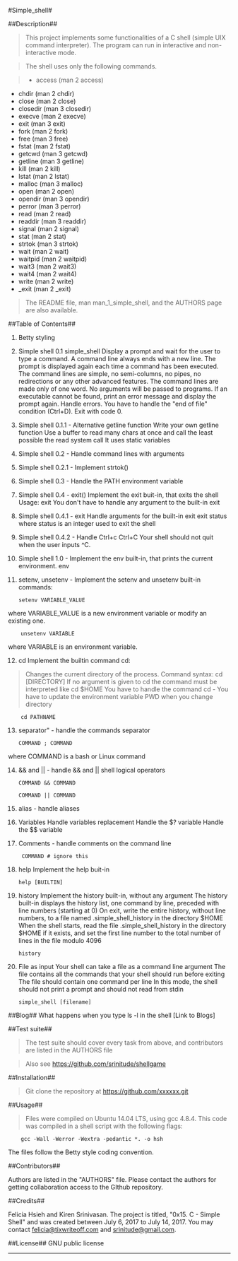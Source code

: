 #Simple_shell#


##Description##

>This project implements some functionalities of a C shell (simple UIX command interpreter).
The program can run in interactive and non-interactive mode.

>The shell uses only the following commands.

>- access (man 2 access)
- chdir (man 2 chdir)
- close (man 2 close)
- closedir (man 3 closedir)
- execve (man 2 execve)
- exit (man 3 exit)
- fork (man 2 fork)
- free (man 3 free)
- fstat (man 2 fstat)
- getcwd (man 3 getcwd)
- getline (man 3 getline)
- kill (man 2 kill)
- lstat (man 2 lstat)
- malloc (man 3 malloc)
- open (man 2 open)
- opendir (man 3 opendir)
- perror (man 3 perror)
- read (man 2 read)
- readdir (man 3 readdir)
- signal (man 2 signal)
- stat (man 2 stat)
- strtok (man 3 strtok)
- wait (man 2 wait)
- waitpid (man 2 waitpid)
- wait3 (man 2 wait3)
- wait4 (man 2 wait4)
- write (man 2 write)
- _exit (man 2 _exit)

>The README file, man man_1_simple_shell, and the AUTHORS page are also available.


##Table of Contents##

1. Betty styling

2. Simple shell 0.1
   simple_shell
Display a prompt and wait for the user to type a command. A command line always ends with a new line.
The prompt is displayed again each time a command has been executed.
The command lines are simple, no semi-columns, no pipes, no redirections or any other advanced features.
The command lines are made only of one word. No arguments will be passed to programs.
If an executable cannot be found, print an error message and display the prompt again.
Handle errors.
You have to handle the "end of file" condition (Ctrl+D). Exit with code 0.

3. Simple shell 0.1.1 - Alternative getline function
Write your own getline function
Use a buffer to read many chars at once and call the least possible the read system call
It uses static variables

4. Simple shell 0.2 - Handle command lines with arguments

5. Simple shell 0.2.1 - Implement strtok()

6. Simple shell 0.3 - Handle the PATH environment variable

7. Simple shell 0.4 - exit()
Implement the exit buit-in, that exits the shell
Usage: exit
You don't have to handle any argument to the built-in exit

8. Simple shell 0.4.1 - exit
Handle arguments for the built-in exit
       exit status
where status is an integer used to exit the shell

9. Simple shell 0.4.2 - Handle Ctrl+c
   Ctrl+C
Your shell should not quit when the user inputs ^C.

10. Simple shell 1.0 - Implement the env built-in, that prints the current environment.
    env

11. setenv, unsetenv - Implement the setenv and unsetenv built-in commands:

        setenv VARIABLE_VALUE

where VARIABLE_VALUE is a new environment variable or modify an existing one.

        unsetenv VARIABLE

where VARIABLE is an environment variable.

12. cd
Implement the builtin command cd:

>Changes the current directory of the process.
Command syntax: cd [DIRECTORY]
If no argument is given to cd the command must be interpreted like cd $HOME
You have to handle the command cd -
You have to update the environment variable PWD when you change directory

        cd PATHNAME

13. separator" - handle the commands separator

        COMMAND ; COMMAND

where COMMAND is a bash or Linux command

14. && and || - handle && and || shell logical operators

        COMMAND && COMMAND

        COMMAND || COMMAND

15. alias - handle aliases

16. Variables
Handle variables replacement
Handle the $? variable
Handle the $$ variable

17. Comments - handle comments on the command line

         COMMAND # ignore this

18. help
    Implement the help buit-in

        help [BUILTIN]

19. history
Implement the history built-in, without any argument
The history built-in displays the history list, one command by line, preceded with line numbers (starting at 0)
On exit, write the entire history, without line numbers, to a file named .simple_shell_history in the directory $HOME
When the shell starts, read the file .simple_shell_history in the directory $HOME if it exists, and set the first line number to the total number of lines in the file modulo 4096

        history

20. File as input
Your shell can take a file as a command line argument
The file contains all the commands that your shell should run before exiting
The file should contain one command per line
In this mode, the shell should not print a prompt and should not read from stdin

        simple_shell [filename]

##Blog##
What happens when you type ls -l in the shell
        [Link to Blogs]

##Test suite##

>The test suite should cover every task from above, and contributors are listed in the AUTHORS file

>Also see https://github.com/srinitude/shellgame

##Installation##
>Git clone the repository at https://github.com/xxxxxx.git

##Usage##
>Files were compiled on Ubuntu 14.04 LTS, using gcc 4.8.4. This code was compiled in a shell script with the following flags:

        gcc -Wall -Werror -Wextra -pedantic *. -o hsh

The files follow the Betty style coding convention.

##Contributors##

Authors are listed in the "AUTHORS" file. Please contact the authors for getting collaboration access to the GIthub repository.

##Credits##

Felicia Hsieh and Kiren Srinivasan. The project is titled, "0x15. C - Simple Shell" and was created between July 6, 2017 to July 14, 2017. You may contact felicia@tixwriteoff.com and srinitude@gmail.com.

##License##
GNU public license

--------

  [contributor]: http://x.net/
  [1]: http://markdowntutoriallink
  [source code]: githublink
